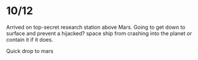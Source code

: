 10/12 
======

Arrived on top-secret research station above Mars. Going to get down to surface and prevent a hijacked? 
space ship from crashing into the planet or contain it if it does.

Quick drop to mars
